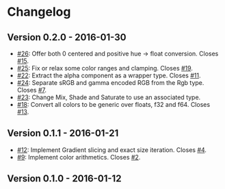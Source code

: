 # Changelog

## Version 0.2.0 - 2016-01-30

 * [#26][26]: Offer both 0 centered and positive hue -> float conversion. Closes [#15][15].
 * [#25][25]: Fix or relax some color ranges and clamping. Closes [#19][19].
 * [#22][22]: Extract the alpha component as a wrapper type. Closes [#11][11].
 * [#24][24]: Separate sRGB and gamma encoded RGB from the Rgb type. Closes [#7][7].
 * [#23][23]: Change Mix, Shade and Saturate to use an associated type.
 * [#18][18]: Convert all colors to be generic over floats, f32 and f64. Closes [#13][13].

## Version 0.1.1 - 2016-01-21

 * [#12][12]: Implement Gradient slicing and exact size iteration. Closes [#4][4].
 * [#9][9]: Implement color arithmetics. Closes [#2][2].

## Version 0.1.0 - 2016-01-12

[26]: https://github.com/Ogeon/palette/pull/26
[25]: https://github.com/Ogeon/palette/pull/25
[22]: https://github.com/Ogeon/palette/pull/22
[24]: https://github.com/Ogeon/palette/pull/24
[23]: https://github.com/Ogeon/palette/pull/23
[18]: https://github.com/Ogeon/palette/pull/18
[12]: https://github.com/Ogeon/palette/pull/12
[9]: https://github.com/Ogeon/palette/pull/9
[15]: https://github.com/Ogeon/palette/issues/15
[19]: https://github.com/Ogeon/palette/issues/19
[11]: https://github.com/Ogeon/palette/issues/11
[7]: https://github.com/Ogeon/palette/issues/7
[13]: https://github.com/Ogeon/palette/issues/13
[4]: https://github.com/Ogeon/palette/issues/4
[2]: https://github.com/Ogeon/palette/issues/2
